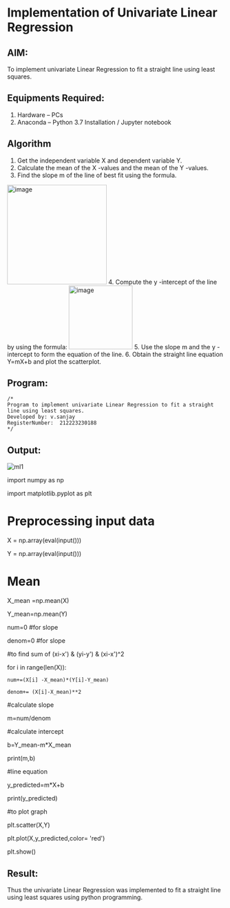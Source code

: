 # Implementation of Univariate Linear Regression
## AIM:
To implement univariate Linear Regression to fit a straight line using least squares.

## Equipments Required:
1. Hardware – PCs
2. Anaconda – Python 3.7 Installation / Jupyter notebook

## Algorithm
1. Get the independent variable X and dependent variable Y.
2. Calculate the mean of the X -values and the mean of the Y -values.
3. Find the slope m of the line of best fit using the formula. 
<img width="231" alt="image" src="https://user-images.githubusercontent.com/93026020/192078527-b3b5ee3e-992f-46c4-865b-3b7ce4ac54ad.png">
4. Compute the y -intercept of the line by using the formula:
<img width="148" alt="image" src="https://user-images.githubusercontent.com/93026020/192078545-79d70b90-7e9d-4b85-9f8b-9d7548a4c5a4.png">
5. Use the slope m and the y -intercept to form the equation of the line.
6. Obtain the straight line equation Y=mX+b and plot the scatterplot.

## Program:
```
/*
Program to implement univariate Linear Regression to fit a straight line using least squares.
Developed by: v.sanjay
RegisterNumber:  212223230188
*/
```

## Output:
![ml1](https://github.com/sanjayy2431/Find-the-best-fit-line-using-Least-Squares-Method/assets/149365143/e4a5321e-2318-4d13-8660-d76e3c38abf6)

import numpy as np 

import matplotlib.pyplot as plt 

# Preprocessing input data 

X = np.array(eval(input()))

Y = np.array(eval(input()))

# Mean 

X_mean =np.mean(X)

Y_mean=np.mean(Y)

num=0  #for slope 

denom=0 #for slope


#to find sum of (xi-x') & (yi-y') & (xi-x')^2

for i in range(len(X)):

    num+=(X[i] -X_mean)*(Y[i]-Y_mean)
    
    denom+= (X[i]-X_mean)**2
    

#calculate slope    

m=num/denom


#calculate intercept

b=Y_mean-m*X_mean

print(m,b)

#line equation

y_predicted=m*X+b

print(y_predicted)

#to plot graph

plt.scatter(X,Y)

plt.plot(X,y_predicted,color= 'red')

plt.show()



## Result:
Thus the univariate Linear Regression was implemented to fit a straight line using least squares using python programming.
